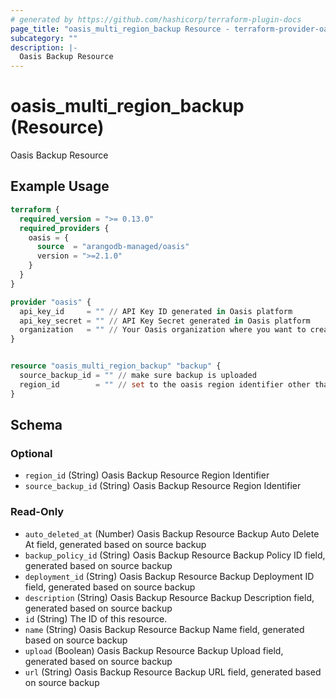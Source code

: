 ```yaml
---
# generated by https://github.com/hashicorp/terraform-plugin-docs
page_title: "oasis_multi_region_backup Resource - terraform-provider-oasis"
subcategory: ""
description: |-
  Oasis Backup Resource
---
```


# oasis_multi_region_backup (Resource)

Oasis Backup Resource

## Example Usage

```terraform
terraform {
  required_version = ">= 0.13.0"
  required_providers {
    oasis = {
      source  = "arangodb-managed/oasis"
      version = ">=2.1.0"
    }
  }
}

provider "oasis" {
  api_key_id     = "" // API Key ID generated in Oasis platform
  api_key_secret = "" // API Key Secret generated in Oasis platform
  organization   = "" // Your Oasis organization where you want to create the resources
}


resource "oasis_multi_region_backup" "backup" {
  source_backup_id = "" // make sure backup is uploaded
  region_id        = "" // set to the oasis region identifier other than the deployment region
}
```

<!-- schema generated by tfplugindocs -->
## Schema

### Optional

- `region_id` (String) Oasis Backup Resource Region Identifier
- `source_backup_id` (String) Oasis Backup Resource Region Identifier

### Read-Only

- `auto_deleted_at` (Number) Oasis Backup Resource Backup Auto Delete At field, generated based on source backup
- `backup_policy_id` (String) Oasis Backup Resource Backup Policy ID field, generated based on source backup
- `deployment_id` (String) Oasis Backup Resource Backup Deployment ID field, generated based on source backup
- `description` (String) Oasis Backup Resource Backup Description field, generated based on source backup
- `id` (String) The ID of this resource.
- `name` (String) Oasis Backup Resource Backup Name field, generated based on source backup
- `upload` (Boolean) Oasis Backup Resource Backup Upload field, generated based on source backup
- `url` (String) Oasis Backup Resource Backup URL field, generated based on source backup


